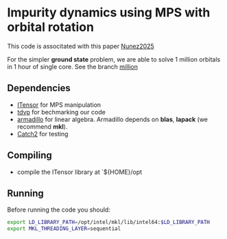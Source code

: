 # Impurity dynamics using MPS with orbital rotation 
This code is associtated with this paper [Nunez2025](https://doi.org/10.48550/arXiv.2503.13706)

For the simpler **ground state** problem, we are able to solve 1 million orbitals in 1 hour of single core. See the branch [million](https://github.com/yurielnf/noip/tree/million)

## Dependencies
- [ITensor](https://github.com/ITensor/ITensor) for MPS manipulation
- [tdvp]() for bechmarking our code
- [armadillo](http://arma.sourceforge.net/) for linear algebra. Armadillo depends on **blas**, **lapack** (we recommend **mkl**).
- [Catch2](https://github.com/catchorg/Catch2) for testing

## Compiling
- compile the ITensor library at `${HOME}/opt

## Running 
Before running the code you should:
```bash
export LD_LIBRARY_PATH=/opt/intel/mkl/lib/intel64:$LD_LIBRARY_PATH
export MKL_THREADING_LAYER=sequential
```
